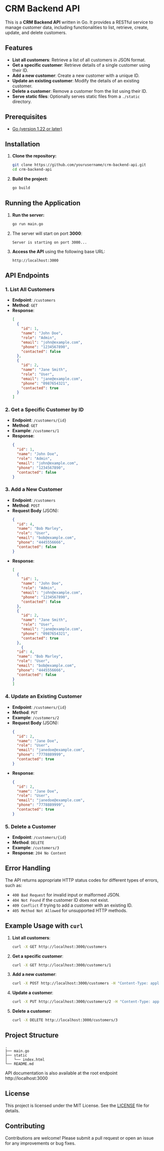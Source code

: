 # CRM Backend API

This is a **CRM Backend API** written in Go. It provides a RESTful service to manage customer data, including functionalities to list, retrieve, create, update, and delete customers.

## Features

- **List all customers**: Retrieve a list of all customers in JSON format.
- **Get a specific customer**: Retrieve details of a single customer using their ID.
- **Add a new customer**: Create a new customer with a unique ID.
- **Update an existing customer**: Modify the details of an existing customer.
- **Delete a customer**: Remove a customer from the list using their ID.
- **Serve static files**: Optionally serves static files from a `./static` directory.

## Prerequisites

- [Go (version 1.22 or later)](https://golang.org/doc/install)

## Installation

1. **Clone the repository:**

   ```bash
   git clone https://github.com/yourusername/crm-backend-api.git
   cd crm-backend-api
   ```

2. **Build the project:**

   ```bash
   go build
   ```

## Running the Application

1. **Run the server:**

   ```bash
   go run main.go
   ```

2. The server will start on port **3000**:

   ```
   Server is starting on port 3000...
   ```

3. **Access the API** using the following base URL:

   ```
   http://localhost:3000
   ```

## API Endpoints

### 1. List All Customers

- **Endpoint**: `/customers`
- **Method**: `GET`
- **Response**:
  ```json
  [
    {
      "id": 1,
      "name": "John Doe",
      "role": "Admin",
      "email": "john@example.com",
      "phone": "1234567890",
      "contacted": false
    },
    {
      "id": 2,
      "name": "Jane Smith",
      "role": "User",
      "email": "jane@example.com",
      "phone": "0987654321",
      "contacted": true
    }
  ]
  ```

### 2. Get a Specific Customer by ID

- **Endpoint**: `/customers/{id}`
- **Method**: `GET`
- **Example**: `/customers/1`
- **Response**:
  ```json
  {
    "id": 1,
    "name": "John Doe",
    "role": "Admin",
    "email": "john@example.com",
    "phone": "1234567890",
    "contacted": false
  }
  ```

### 3. Add a New Customer

- **Endpoint**: `/customers`
- **Method**: `POST`
- **Request Body** (JSON):
  ```json
  {
    "id": 4,
    "name": "Bob Marley",
    "role": "User",
    "email": "bob@example.com",
    "phone": "4445556666",
    "contacted": false
  }
  ```
- **Response**:
  ```json
  [
    {
      "id": 1,
      "name": "John Doe",
      "role": "Admin",
      "email": "john@example.com",
      "phone": "1234567890",
      "contacted": false
    },
    {
      "id": 2,
      "name": "Jane Smith",
      "role": "User",
      "email": "jane@example.com",
      "phone": "0987654321",
      "contacted": true
    },
      {
    "id": 4,
    "name": "Bob Marley",
    "role": "User",
    "email": "bob@example.com",
    "phone": "4445556666",
    "contacted": false
  }
  ]
  ```

### 4. Update an Existing Customer

- **Endpoint**: `/customers/{id}`
- **Method**: `PUT`
- **Example**: `/customers/2`
- **Request Body** (JSON):
  ```json
  {
    "id": 2,
    "name": "Jane Doe",
    "role": "User",
    "email": "janedoe@example.com",
    "phone": "7778889999",
    "contacted": true
  }
  ```
- **Response**:
  ```json
  {
    "id": 2,
    "name": "Jane Doe",
    "role": "User",
    "email": "janedoe@example.com",
    "phone": "7778889999",
    "contacted": true
  }
  ```

### 5. Delete a Customer

- **Endpoint**: `/customers/{id}`
- **Method**: `DELETE`
- **Example**: `/customers/3`
- **Response**: `204 No Content`

## Error Handling

The API returns appropriate HTTP status codes for different types of errors, such as:

- `400 Bad Request` for invalid input or malformed JSON.
- `404 Not Found` if the customer ID does not exist.
- `409 Conflict` if trying to add a customer with an existing ID.
- `405 Method Not Allowed` for unsupported HTTP methods.

## Example Usage with `curl`

1. **List all customers**:
   ```bash
   curl -X GET http://localhost:3000/customers
   ```

2. **Get a specific customer**:
   ```bash
   curl -X GET http://localhost:3000/customers/1
   ```

3. **Add a new customer**:
   ```bash
   curl -X POST http://localhost:3000/customers -H "Content-Type: application/json" -d '{"id":4,"name":"Bob Marley","role":"User","email":"bob@example.com","phone":"4445556666","contacted":false}'
   ```

4. **Update a customer**:
   ```bash
   curl -X PUT http://localhost:3000/customers/2 -H "Content-Type: application/json" -d '{"name":"Jane Doe","role":"User","email":"janedoe@example.com","phone":"7778889999","contacted":true}'
   ```

5. **Delete a customer**:
   ```bash
   curl -X DELETE http://localhost:3000/customers/3
   ```

## Project Structure

```
.
├── main.go
├── static
│   └── index.html
└── README.md
```

API documentation is also available at the root endpoint http://localhost:3000

## License

This project is licensed under the MIT License. See the [LICENSE](LICENSE) file for details.

## Contributing

Contributions are welcome! Please submit a pull request or open an issue for any improvements or bug fixes.
